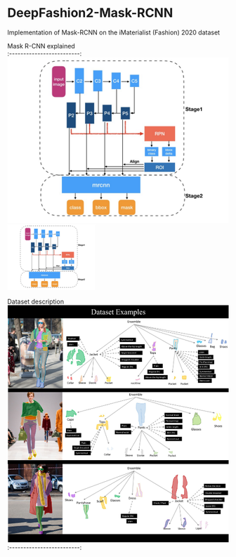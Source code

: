 # DeepFashion2-Mask-RCNN

Implementation of Mask-RCNN on the iMaterialist (Fashion) 2020 dataset 

Mask R-CNN explained           
:-------------------------:
![](mask_rcnn_explained.jpeg)
<img src="https://github.com/DorBernsohn/kaggle/blob/master/materialist_fashion_2020/mask_rcnn_explained.jpeg" width="200" />

Dataset description
![](dataset_example.jpg)
:-------------------------:
